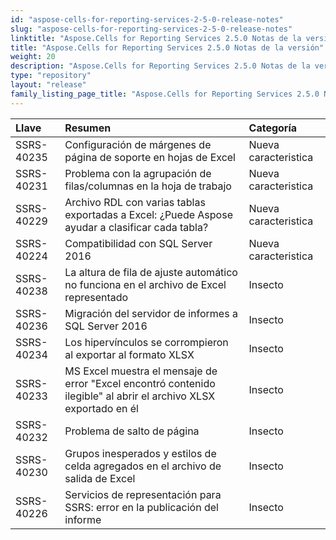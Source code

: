 ```yaml
---
id: "aspose-cells-for-reporting-services-2-5-0-release-notes"
slug: "aspose-cells-for-reporting-services-2-5-0-release-notes"
linktitle: "Aspose.Cells for Reporting Services 2.5.0 Notas de la versión"
title: "Aspose.Cells for Reporting Services 2.5.0 Notas de la versión"
weight: 20
description: "Aspose.Cells for Reporting Services 2.5.0 Notas de la versión – the latest updates and fixes."
type: "repository"
layout: "release"
family_listing_page_title: "Aspose.Cells for Reporting Services 2.5.0 Notas de la versión"
---
```

|**Llave** |**Resumen** |**Categoría** |
|:- |:- |:- |
|SSRS-40235 | Configuración de márgenes de página de soporte en hojas de Excel|Nueva caracteristica|
|SSRS-40231 | Problema con la agrupación de filas/columnas en la hoja de trabajo|Nueva caracteristica|
|SSRS-40229 | Archivo RDL con varias tablas exportadas a Excel: ¿Puede Aspose ayudar a clasificar cada tabla?|Nueva caracteristica|
|SSRS-40224 | Compatibilidad con SQL Server 2016|Nueva caracteristica|
|SSRS-40238 | La altura de fila de ajuste automático no funciona en el archivo de Excel representado| Insecto|
|SSRS-40236 | Migración del servidor de informes a SQL Server 2016| Insecto|
|SSRS-40234 | Los hipervínculos se corrompieron al exportar al formato XLSX| Insecto|
|SSRS-40233 | MS Excel muestra el mensaje de error "Excel encontró contenido ilegible" al abrir el archivo XLSX exportado en él| Insecto|
|SSRS-40232 |Problema de salto de página| Insecto|
|SSRS-40230 | Grupos inesperados y estilos de celda agregados en el archivo de salida de Excel| Insecto|
|SSRS-40226 | Servicios de representación para SSRS: error en la publicación del informe| Insecto|

